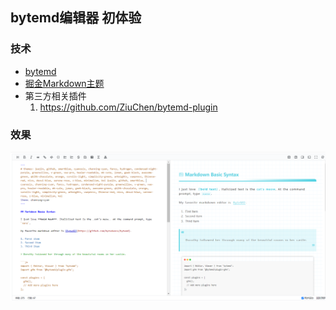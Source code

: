 ## bytemd编辑器 初体验

### 技术
* [bytemd](https://github.com/bytedance/bytemd)
* [掘金Markdown主题](https://github.com/xitu/juejin-markdown-themes) 
* 第三方相关插件
  1. https://github.com/ZiuChen/bytemd-plugin


### 效果
![](https://github.com/WuLianN/bytemd-demo/blob/main/src/examples/demo.png)